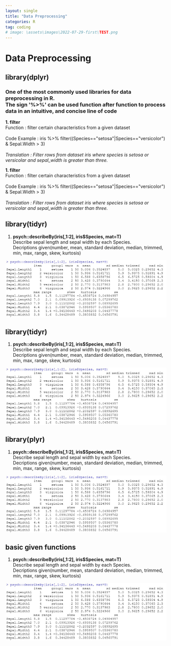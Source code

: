 ```yaml
---
layout: single
title: "Data Preprocessing"
categories: R
tag: coding
# image: \assets\images\2022-07-29-first\TEST.png
---
```


# Data Preprocessing
## library(dplyr)
### One of the most commonly used libraries for data preprocessing in R.<br/>The sign '%>%' can be used function after function to process data in an intuitive, and concise line of code<br/>

<b>1. filter</b><br/>
Function : filter certain characteristics from a given dataset
<br/>
<br/>
Code Example : iris %>% filter((Species=="setosa"|Species=="versicolor") & Sepal.Width > 3)
<br/>
<br/>
<i>Translation : Filter rows from dataset iris where species is setosa or versicolar and sepal_width is greater than three.</i>

<b>1. filter</b><br/>
Function : filter certain characteristics from a given dataset
<br/>
<br/>
Code Example : iris %>% filter((Species=="setosa"|Species=="versicolor") & Sepal.Width > 3)
<br/>
<br/>
<i>Translation : Filter rows from dataset iris where species is setosa or versicolar and sepal_width is greater than three.</i>





## library(tidyr)
1. <b>psych::describeBy(iris[,1:2], iris$Species, mat=T)</b><br/>
Describe sepal length and sepal width by each Species.<br/>
Decriptions given(number, mean, standard deviation, median, trimmed, min, max, range, skew, kurtosis)
<img src="\assets\images\2022-08-01-DataManipulation\describeBy.jpg" alt="Alt text">


## library(tidyr)
1. <b>psych::describeBy(iris[,1:2], iris$Species, mat=T)</b><br/>
Describe sepal length and sepal width by each Species.<br/>
Decriptions given(number, mean, standard deviation, median, trimmed, min, max, range, skew, kurtosis)
<img src="\assets\images\2022-08-01-DataManipulation\describeBy.jpg" alt="Alt text">

## library(plyr)
1. <b>psych::describeBy(iris[,1:2], iris$Species, mat=T)</b><br/>
Describe sepal length and sepal width by each Species.<br/>
Decriptions given(number, mean, standard deviation, median, trimmed, min, max, range, skew, kurtosis)
<img src="\assets\images\2022-08-01-DataManipulation\describeBy.jpg" alt="Alt text">


## basic given functions
1. <b>psych::describeBy(iris[,1:2], iris$Species, mat=T)</b><br/>
Describe sepal length and sepal width by each Species.<br/>
Decriptions given(number, mean, standard deviation, median, trimmed, min, max, range, skew, kurtosis)
<img src="\assets\images\2022-08-01-DataManipulation\describeBy.jpg" alt="Alt text">